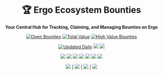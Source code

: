 <div align="center">
  <h1>🏆 Ergo Ecosystem Bounties</h1>
  <p><strong>Your Central Hub for Tracking, Claiming, and Managing Bounties on Ergo</strong></p>

  <p>
    <a href="/bounties/all.md"><img src="https://img.shields.io/badge/Open%20Bounties-104%2B-brightgreen" alt="Open Bounties"></a>
    <a href="/bounties/all.md"><img src="https://img.shields.io/badge/💰%20Total%20Value-49,645.38%20ERG-success" alt="Total Value"></a>
    <a href="/bounties/all.md"><img src="https://img.shields.io/badge/🌟%20High%20Value-11%2B%20Over%201000%20ERG-gold" alt="High Value Bounties"></a>
   </p>
   
   <p>
    <a href="/bounties/all.md"><img src="https://img.shields.io/badge/📅%20Updated%20Daily-informational" alt="Updated Daily"></a>
    <a href="/docs/how-it-works.md"><img src="https://img.shields.io/badge/🔧%20How%20It%20Works-blue"></a>
    <a href="/docs/how-it-works.md"><img src="https://img.shields.io/badge/❤️%20Donate-ff69b4"></a>
  </p>

  <p>
    <a href="/bounties/by_language/svelte.md"><img src="https://img.shields.io/badge/Svelte-2-DC322F"></a>
    <a href="/bounties/by_language/scala.md"><img src="https://img.shields.io/badge/Scala-71-DC322F"></a>
    <a href="/bounties/by_language/java.md"><img src="https://img.shields.io/badge/Java-1-007396"></a>
    <a href="/bounties/by_language/rust.md"><img src="https://img.shields.io/badge/Rust-23-DEA584"></a>
    <a href="/bounties/by_language/typescript.md"><img src="https://img.shields.io/badge/TypeScript-6-3178C6"></a>
    <a href="/bounties/by_language/unknown.md"><img src="https://img.shields.io/badge/Unknown-1-DC322F"></a>
    <a href="/bounties/by_language/"><img src="https://img.shields.io/badge/🌐%20All%20Languages-purple"></a>
  </p>

  <p>
    <a href="/bounties/all.md"><img src="https://img.shields.io/badge/✅%20Browse-blue"></a> | 
    <a href="/docs/claim-guide.md#reserving-a-bounty"><img src="https://img.shields.io/badge/🔒%20Claim-green"></a> | 
    <a href="/docs/claim-guide.md#step-by-step-submission-process"><img src="https://img.shields.io/badge/🚩%20Submit-orange"></a> | 
    <a href="/docs/add-missing-bounty-guide.md"><img src="https://img.shields.io/badge/➕%20Add%20Bounty-red"></a>
  </p>
</div>


